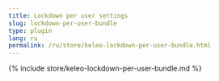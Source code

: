 ```yaml
---
title: Lockdown per user settings
slug: lockdown-per-user-bundle
type: plugin
lang: ru
permalink: /ru/store/keleo-lockdown-per-user-bundle.html
---
```


{% include store/keleo-lockdown-per-user-bundle.md %}
